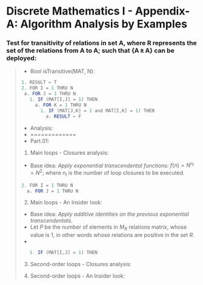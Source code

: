 # Discrete Mathematics I - Appendix-A: Algorithm Analysis by Examples

### Test for transitivity of relations in set A, where R represents the set of the relations from A to A; such that {A `R` A} can be deployed: 

> * Bool isTransitive(MAT, N):
> 
> ```java 
> 1. RESULT ← T
> 2. FOR I = 1 THRU N
>  a. FOR J = 1 THRU N
>    1. IF (MAT[I,J] = 1) THEN
>      a. FOR K = 1 THRU N
>        1. IF (MAT[J,K] = 1 and MAT[I,K] = 1) THEN
>          a. RESULT ← F
> ```
> * Analysis:
> * =============
> * Part.01:
> 1) Main loops - Closures analysis:
> - Base idea: _Apply exponential transcendental functions:_ $f(n) = N^{n_l} = N^2$; where ${n_l}$ is the number of loop closures to be executed.
>   
> ```java
> 2. FOR I = 1 THRU N
>   a. FOR J = 1 THRU N
> ```
> 
> 2) Main loops - An Insider look:
> - Base idea: _Apply additive identities on the previous exponential transcendentals._
> - Let $P$ be the number of elements in $M_R$ relations matrix, whose value is 1, in other words whose relations are positive in the set $R$.
> - 
>   
> ```java
>    1. IF (MAT[I,J] = 1) THEN
> ```
>
> 3) Second-order loops - Closures analysis:
>
> 4) Second-order loops - An Insider look:



